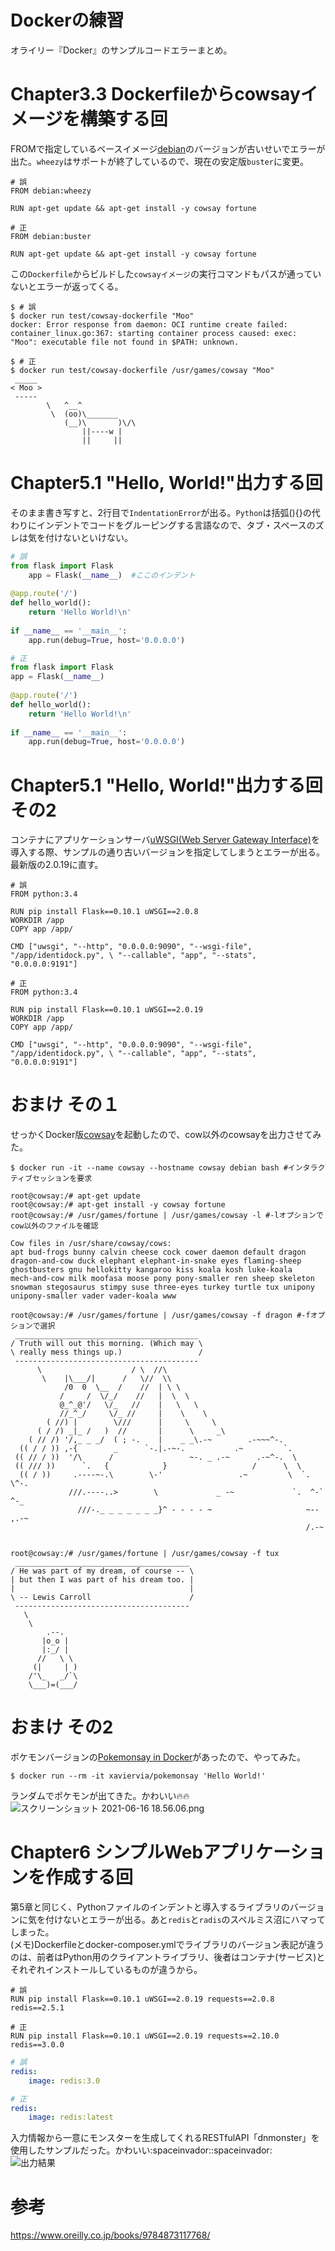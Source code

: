 # Dockerの練習
オライリー『Docker』のサンプルコードエラーまとめ。

# Chapter3.3 Dockerfileからcowsayイメージを構築する回
FROMで指定しているベースイメージ[debian](https://www.debian.org/)のバージョンが古いせいでエラーが出た。`wheezy`はサポートが終了しているので、現在の安定版`buster`に変更。

```Dockerfile:Dockerfile
# 誤
FROM debian:wheezy

RUN apt-get update && apt-get install -y cowsay fortune

# 正
FROM debian:buster

RUN apt-get update && apt-get install -y cowsay fortune
```

この`Dockerfile`からビルドした`cowsayイメージ`の実行コマンドもパスが通っていないとエラーが返ってくる。

```terminal:terminal
$ # 誤
$ docker run test/cowsay-dockerfile "Moo"
docker: Error response from daemon: OCI runtime create failed:
container_linux.go:367: starting container process caused: exec: "Moo": executable file not found in $PATH: unknown.

$ # 正
$ docker run test/cowsay-dockerfile /usr/games/cowsay "Moo"
 _____
< Moo >
 -----
        \   ^__^
         \  (oo)\_______
            (__)\       )\/\
                ||----w |
                ||     ||
```

# Chapter5.1 "Hello, World!"出力する回
そのまま書き写すと、2行目で`IndentationError`が出る。`Python`は括弧(){}の代わりにインデントでコードをグルーピングする言語なので、タブ・スペースのズレは気を付けないといけない。

```python:identidock.py
# 誤
from flask import Flask
    app = Flask(__name__)  #ここのインデント
 
@app.route('/')
def hello_world():
    return 'Hello World!\n'
 
if __name__ == '__main__':
    app.run(debug=True, host='0.0.0.0')

# 正
from flask import Flask
app = Flask(__name__)
 
@app.route('/')
def hello_world():
    return 'Hello World!\n'
 
if __name__ == '__main__':
    app.run(debug=True, host='0.0.0.0')
```

# Chapter5.1 "Hello, World!"出力する回 その2
コンテナにアプリケーションサーバ[uWSGI(Web Server Gateway Interface)](https://uwsgi-docs.readthedocs.io/en/latest/)を導入する際、サンプルの通り古いバージョンを指定してしまうとエラーが出る。最新版の2.0.19に直す。

```Dockerfile:Dockerfile
# 誤
FROM python:3.4

RUN pip install Flask==0.10.1 uWSGI==2.0.8
WORKDIR /app
COPY app /app/

CMD ["uwsgi", "--http", "0.0.0.0:9090", "--wsgi-file", "/app/identidock.py", \ "--callable", "app", "--stats", "0.0.0.0:9191"]

# 正
FROM python:3.4

RUN pip install Flask==0.10.1 uWSGI==2.0.19
WORKDIR /app
COPY app /app/

CMD ["uwsgi", "--http", "0.0.0.0:9090", "--wsgi-file", "/app/identidock.py", \ "--callable", "app", "--stats", "0.0.0.0:9191"]
```

# おまけ その１
せっかくDocker版[cowsay](https://ja.wikipedia.org/wiki/Cowsay)を起動したので、cow以外のcowsayを出力させてみた。

```terminal:terminal
$ docker run -it --name cowsay --hostname cowsay debian bash #インタラクティブセッションを要求

root@cowsay:/# apt-get update
root@cowsay:/# apt-get install -y cowsay fortune
root@cowsay:/# /usr/games/fortune | /usr/games/cowsay -l #-lオプションでcow以外のファイルを確認

Cow files in /usr/share/cowsay/cows:
apt bud-frogs bunny calvin cheese cock cower daemon default dragon
dragon-and-cow duck elephant elephant-in-snake eyes flaming-sheep
ghostbusters gnu hellokitty kangaroo kiss koala kosh luke-koala
mech-and-cow milk moofasa moose pony pony-smaller ren sheep skeleton
snowman stegosaurus stimpy suse three-eyes turkey turtle tux unipony
unipony-smaller vader vader-koala www

root@cowsay:/# /usr/games/fortune | /usr/games/cowsay -f dragon #-fオプションで選択
 _________________________________________
/ Truth will out this morning. (Which may \
\ really mess things up.)                 /
 -----------------------------------------
      \                    / \  //\
       \    |\___/|      /   \//  \\
            /0  0  \__  /    //  | \ \    
           /     /  \/_/    //   |  \  \  
           @_^_@'/   \/_   //    |   \   \ 
           //_^_/     \/_ //     |    \    \
        ( //) |        \///      |     \     \
      ( / /) _|_ /   )  //       |      \     _\
    ( // /) '/,_ _ _/  ( ; -.    |    _ _\.-~        .-~~~^-.
  (( / / )) ,-{        _      `-.|.-~-.           .~         `.
 (( // / ))  '/\      /                 ~-. _ .-~      .-~^-.  \
 (( /// ))      `.   {            }                   /      \  \
  (( / ))     .----~-.\        \-'                 .~         \  `. \^-.
             ///.----..>        \             _ -~             `.  ^-`  ^-_
               ///-._ _ _ _ _ _ _}^ - - - - ~                     ~-- ,.-~
                                                                  /.-~


root@cowsay:/# /usr/games/fortune | /usr/games/cowsay -f tux   
 _______________________________________
/ He was part of my dream, of course -- \
| but then I was part of his dream too. |
|                                       |
\ -- Lewis Carroll                      /
 ---------------------------------------
   \
    \
        .--.
       |o_o |
       |:_/ |
      //   \ \
     (|     | )
    /'\_   _/`\
    \___)=(___/
```

# おまけ その2
ポケモンバージョンの[Pokemonsay in Docker](https://github.com/xaviervia/docker-pokemonsay)があったので、やってみた。

```terminal:terminal
$ docker run --rm -it xaviervia/pokemonsay 'Hello World!'
```
ランダムでポケモンが出てきた。かわいい:fire::fire:<br>
![スクリーンショット 2021-06-16 18.56.06.png](https://qiita-image-store.s3.ap-northeast-1.amazonaws.com/0/1645942/fe85cb79-4cc9-288b-c25a-0ba5db4bf9e7.png)

# Chapter6 シンプルWebアプリケーションを作成する回
第5章と同じく、Pythonファイルのインデントと導入するライブラリのバージョンに気を付けないとエラーが出る。あと`redis`と`radis`のスペルミス沼にハマってしまった。<br>
(メモ)Dockerfileとdocker-composer.ymlでライブラリのバージョン表記が違うのは、前者はPython用のクライアントライブラリ、後者はコンテナ(サービス)とそれぞれインストールしているものが違うから。

```Dockerfile:Dockerfile
# 誤
RUN pip install Flask==0.10.1 uWSGI==2.0.19 requests==2.0.8 redis==2.5.1

# 正
RUN pip install Flask==0.10.1 uWSGI==2.0.19 requests==2.10.0 redis==3.0.0
```

```yml:docker-composer.yml
# 誤
redis:
    image: redis:3.0

# 正
redis:
    image: redis:latest
```
入力情報から一意にモンスターを生成してくれるRESTfulAPI「dnmonster」を使用したサンプルだった。かわいい:spaceinvador::spaceinvador:<br>
![出力結果](dnmonster.JPG)

# 参考

https://www.oreilly.co.jp/books/9784873117768/
